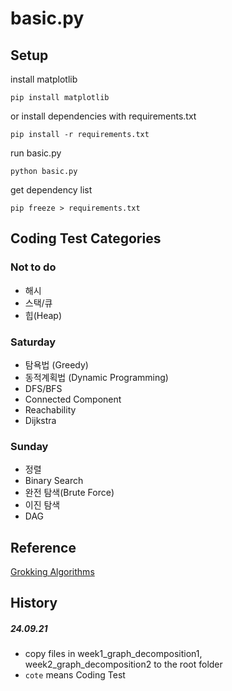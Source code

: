 # basic.py

## Setup
install matplotlib
```
pip install matplotlib
```

or install dependencies with requirements.txt
```
pip install -r requirements.txt
```

run basic.py
```
python basic.py
```

get dependency list
```
pip freeze > requirements.txt
```
## Coding Test Categories

### Not to do
- 해시
- 스택/큐
- 힙(Heap)

### Saturday
- 탐욕법 (Greedy)
- 동적계획법 (Dynamic Programming)
- DFS/BFS
- Connected Component
- Reachability
- Dijkstra

### Sunday
- 정렬
- Binary Search
- 완전 탐색(Brute Force)
- 이진 탐색
- DAG

## Reference
[Grokking Algorithms](https://github.com/egonSchiele/grokking_algorithms/tree/master)

## History
##### 24.09.21
- copy files in week1_graph_decomposition1, week2_graph_decomposition2 to the root folder
- `cote` means Coding Test